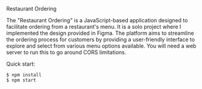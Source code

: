 Restaurant Ordering

The "Restaurant Ordering" is a JavaScript-based application designed to facilitate ordering from a restaurant's menu. It is a solo project where I implemented the design provided in Figma. The platform aims to streamline the ordering process for customers by providing a user-friendly interface to explore and select from various menu options available.
You will need a web server to run this to go around CORS limitations.




Quick start:

```
$ npm install
$ npm start
````


